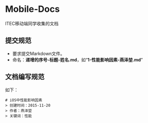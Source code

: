 # Mobile-Docs
ITEC移动端同学收集的文档

## 提交规范
* 要求提交Markdown文件。
* 命名：**递增的序号-标题-姓名.md**，如“**1-性能影响因素-燕泽堃.md**”

## 文档编写规范
如下：

```
# iOS中性能影响因素
> 创建时间：2015-11-20  
> 作者：燕泽堃  
> 关键词：性能  
```
